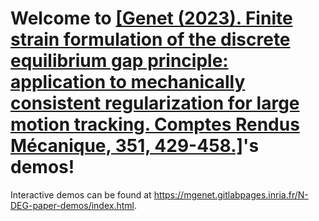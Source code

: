 # Welcome to [[Genet (2023). Finite strain formulation of the discrete equilibrium gap principle: application to mechanically consistent regularization for large motion tracking. Comptes Rendus Mécanique, 351, 429-458.]](https://doi.org/10.5802/crmeca.228)'s demos!

Interactive demos can be found at https://mgenet.gitlabpages.inria.fr/N-DEG-paper-demos/index.html.
